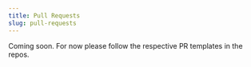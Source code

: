 ```yaml
---
title: Pull Requests
slug: pull-requests
---
```


Coming soon. For now please follow the respective PR templates in the repos.
